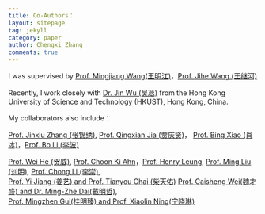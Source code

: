```yaml
---
title: Co-Authors：
layout: sitepage
tag: jekyll
category: paper
author: Chengxi Zhang
comments: true
---
```

I was supervised by [Prof. Mingjiang Wang(王明江)](http://faculty.hitsz.edu.cn/wangmingjiang)，[Prof. Jihe Wang (王继河)](http://tianqin.sysu.edu.cn/zh-hans/members/wang-ji-he)<br/> 

Recently, I work closely with [Dr. Jin Wu (吴荩)](https://zarathustr.github.io/) from the Hong Kong University of Science and Technology (HKUST), Hong Kong, China. 

My collaborators also include：

[Prof. Jinxiu Zhang (张锦绣)](http://saa.sysu.edu.cn/article/372), [Prof. Qingxian Jia (贾庆贤)](http://faculty.nuaa.edu.cn/jiaqingxian/zh_CN/index.htm)， [Prof. Bing Xiao (肖冰)](https://teacher.nwpu.edu.cn/xiaobing)，[Prof. Bo Li (李波)](https://ilse.shmtu.edu.cn/2020/1117/c5133a31914/page.htm)<br/>

[Prof. Wei He (贺威)](http://saee.ustb.edu.cn/quantijiaoshi/2015-10-09/81.html),  [Prof. Choon Ki Ahn](http://control.korea.ac.kr/)，[Prof. Henry Leung](https://schulich.ucalgary.ca/contacts/henry-leung),  [Prof. Ming Liu (刘明)](https://ece.hkust.edu.hk/eelium),  [Prof. Chong Li (李崇)](http://coe.ouc.edu.cn/2019/0819/c9094a256005/page.htm), <br/>
[Prof. Yi Jiang (姜艺) and Prof. Tianyou Chai (柴天佑)](https://yijiang1992.github.io/)
[Prof. Caisheng Wei(魏才盛) and Dr. Ming-Zhe Dai(戴明哲)](http://faculty.csu.edu.cn/weicaisheng/zh_CN/index.htm), <br/>
[Prof. Mingzhen Gui(桂明臻) and Prof. Xiaolin Ning(宁晓琳)](http://faculty.csu.edu.cn/guimingzhen/zh_CN/index.htm)

